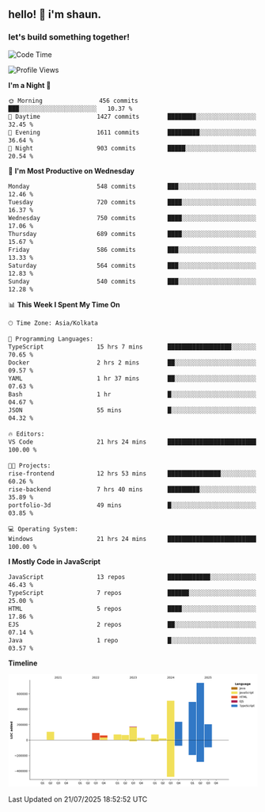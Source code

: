## hello! 👋 i'm shaun. 
### let's build something together!
<!--START_SECTION:waka-->
![Code Time](http://img.shields.io/badge/Code%20Time-352%20hrs%2039%20mins-blue)

![Profile Views](http://img.shields.io/badge/Profile%20Views-1-blue)

**I'm a Night 🦉** 

```text
🌞 Morning                456 commits         ███░░░░░░░░░░░░░░░░░░░░░░   10.37 % 
🌆 Daytime                1427 commits        ████████░░░░░░░░░░░░░░░░░   32.45 % 
🌃 Evening                1611 commits        █████████░░░░░░░░░░░░░░░░   36.64 % 
🌙 Night                  903 commits         █████░░░░░░░░░░░░░░░░░░░░   20.54 % 
```
📅 **I'm Most Productive on Wednesday** 

```text
Monday                   548 commits         ███░░░░░░░░░░░░░░░░░░░░░░   12.46 % 
Tuesday                  720 commits         ████░░░░░░░░░░░░░░░░░░░░░   16.37 % 
Wednesday                750 commits         ████░░░░░░░░░░░░░░░░░░░░░   17.06 % 
Thursday                 689 commits         ████░░░░░░░░░░░░░░░░░░░░░   15.67 % 
Friday                   586 commits         ███░░░░░░░░░░░░░░░░░░░░░░   13.33 % 
Saturday                 564 commits         ███░░░░░░░░░░░░░░░░░░░░░░   12.83 % 
Sunday                   540 commits         ███░░░░░░░░░░░░░░░░░░░░░░   12.28 % 
```


📊 **This Week I Spent My Time On** 

```text
🕑︎ Time Zone: Asia/Kolkata

💬 Programming Languages: 
TypeScript               15 hrs 7 mins       ██████████████████░░░░░░░   70.65 % 
Docker                   2 hrs 2 mins        ██░░░░░░░░░░░░░░░░░░░░░░░   09.57 % 
YAML                     1 hr 37 mins        ██░░░░░░░░░░░░░░░░░░░░░░░   07.63 % 
Bash                     1 hr                █░░░░░░░░░░░░░░░░░░░░░░░░   04.67 % 
JSON                     55 mins             █░░░░░░░░░░░░░░░░░░░░░░░░   04.32 % 

🔥 Editors: 
VS Code                  21 hrs 24 mins      █████████████████████████   100.00 % 

🐱‍💻 Projects: 
rise-frontend            12 hrs 53 mins      ███████████████░░░░░░░░░░   60.26 % 
rise-backend             7 hrs 40 mins       █████████░░░░░░░░░░░░░░░░   35.89 % 
portfolio-3d             49 mins             █░░░░░░░░░░░░░░░░░░░░░░░░   03.85 % 

💻 Operating System: 
Windows                  21 hrs 24 mins      █████████████████████████   100.00 % 
```

**I Mostly Code in JavaScript** 

```text
JavaScript               13 repos            ████████████░░░░░░░░░░░░░   46.43 % 
TypeScript               7 repos             ██████░░░░░░░░░░░░░░░░░░░   25.00 % 
HTML                     5 repos             ████░░░░░░░░░░░░░░░░░░░░░   17.86 % 
EJS                      2 repos             ██░░░░░░░░░░░░░░░░░░░░░░░   07.14 % 
Java                     1 repo              █░░░░░░░░░░░░░░░░░░░░░░░░   03.57 % 
```



**Timeline**

![Lines of Code chart](https://raw.githubusercontent.com/ShaunDaniel/ShaunDaniel/main/assets/bar_graph.png)


 Last Updated on 21/07/2025 18:52:52 UTC
<!--END_SECTION:waka-->
